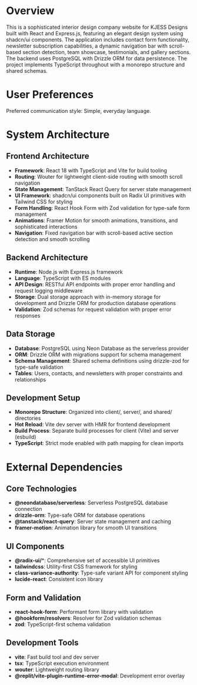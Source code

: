 # Overview

This is a sophisticated interior design company website for KJESS Designs built with React and Express.js, featuring an elegant design system using shadcn/ui components. The application includes contact form functionality, newsletter subscription capabilities, a dynamic navigation bar with scroll-based section detection, team showcase, testimonials, and gallery sections. The backend uses PostgreSQL with Drizzle ORM for data persistence. The project implements TypeScript throughout with a monorepo structure and shared schemas.

# User Preferences

Preferred communication style: Simple, everyday language.

# System Architecture

## Frontend Architecture
- **Framework**: React 18 with TypeScript and Vite for build tooling
- **Routing**: Wouter for lightweight client-side routing with smooth scroll navigation
- **State Management**: TanStack React Query for server state management
- **UI Framework**: shadcn/ui components built on Radix UI primitives with Tailwind CSS for styling
- **Form Handling**: React Hook Form with Zod validation for type-safe form management
- **Animations**: Framer Motion for smooth animations, transitions, and sophisticated interactions
- **Navigation**: Fixed navigation bar with scroll-based active section detection and smooth scrolling

## Backend Architecture
- **Runtime**: Node.js with Express.js framework
- **Language**: TypeScript with ES modules
- **API Design**: RESTful API endpoints with proper error handling and request logging middleware
- **Storage**: Dual storage approach with in-memory storage for development and Drizzle ORM for production database operations
- **Validation**: Zod schemas for request validation with proper error responses

## Data Storage
- **Database**: PostgreSQL using Neon Database as the serverless provider
- **ORM**: Drizzle ORM with migrations support for schema management
- **Schema Management**: Shared schema definitions using drizzle-zod for type-safe validation
- **Tables**: Users, contacts, and newsletters with proper constraints and relationships

## Development Setup
- **Monorepo Structure**: Organized into client/, server/, and shared/ directories
- **Hot Reload**: Vite dev server with HMR for frontend development
- **Build Process**: Separate build processes for client (Vite) and server (esbuild)
- **TypeScript**: Strict mode enabled with path mapping for clean imports

# External Dependencies

## Core Technologies
- **@neondatabase/serverless**: Serverless PostgreSQL database connection
- **drizzle-orm**: Type-safe ORM for database operations
- **@tanstack/react-query**: Server state management and caching
- **framer-motion**: Animation library for smooth UI transitions

## UI Components
- **@radix-ui/***: Comprehensive set of accessible UI primitives
- **tailwindcss**: Utility-first CSS framework for styling
- **class-variance-authority**: Type-safe variant API for component styling
- **lucide-react**: Consistent icon library

## Form and Validation
- **react-hook-form**: Performant form library with validation
- **@hookform/resolvers**: Resolver for Zod validation schemas
- **zod**: TypeScript-first schema validation

## Development Tools
- **vite**: Fast build tool and dev server
- **tsx**: TypeScript execution environment
- **wouter**: Lightweight routing library
- **@replit/vite-plugin-runtime-error-modal**: Development error overlay